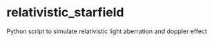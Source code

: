 # relativistic_starfield
Python script to simulate relativistic light aberration and doppler effect
